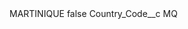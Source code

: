 <?xml version="1.0" encoding="UTF-8"?>
<CustomMetadata xmlns="http://soap.sforce.com/2006/04/metadata" xmlns:xsi="http://www.w3.org/2001/XMLSchema-instance" xmlns:xsd="http://www.w3.org/2001/XMLSchema">
    <label>MARTINIQUE</label>
    <protected>false</protected>
    <values>
        <field>Country_Code__c</field>
        <value xsi:type="xsd:string">MQ</value>
    </values>
</CustomMetadata>
